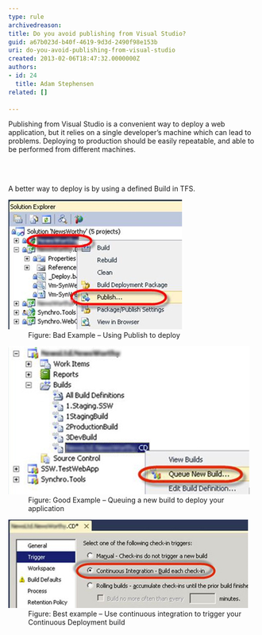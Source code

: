 ```yaml
---
type: rule
archivedreason: 
title: Do you avoid publishing from Visual Studio?
guid: a67b023d-b40f-4619-9d3d-2490f98e153b
uri: do-you-avoid-publishing-from-visual-studio
created: 2013-02-06T18:47:32.0000000Z
authors:
- id: 24
  title: Adam Stephensen
related: []

---
```



<p>​Publishing from Visual Studio is a convenient way to deploy a web application, but it relies on a single developer’s machine which can lead to problems. Deploying to production should be easily repeatable, and able to be performed from different machines.<br></p>
<br><excerpt class='endintro'></excerpt><br>
<p>A better way to deploy is by using a defined Build in TFS.</p><dl class="badImage"><dt>
      <img src="test-publish.jpg" alt="" />
   </dt><dd>Figure: Bad Example – Using Publish to deploy </dd></dl><dl class="goodImage"><dt>
      <img src="queuing-new-build.jpg" alt="" />
   </dt><dd>Figure: Good Example – Queuing a new build to deploy your application</dd></dl><dl class="goodImage"><dt>
      <img src="continuous-integration.jpg" alt="" />
   </dt><dd>Figure: Best example – Use continuous integration to trigger your Continuous Deployment build</dd></dl>



